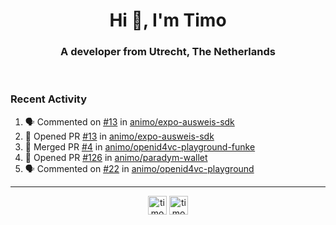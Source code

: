 <h1 align="center">Hi 👋, I'm Timo</h1>
<h3 align="center">A developer from Utrecht, The Netherlands</h3>
<br/>
<!-- https://github.com/rahuldkjain/github-profile-readme-generator --!>

<!--  <p align="left"><img src="https://github-readme-stats.vercel.app/api?username=timoglastra&show_icons=true&count_private=true&" alt="timoglastra" /></p> --!>

<!--
Github language stats
<p align="left"><img src="https://github-readme-stats.vercel.app/api/top-langs/?username=timoglastra&layout=compact" alt="timoglastra" /><p>
-->

<!-- Codestats language stats -->
<!-- <p align="left"><img src="https://codestats-readme.vercel.app/api/top-langs/?username=timoglastra&layout=compact&language_count=12" alt="timoglastra" /><p>    --!>
  
<h3>Recent Activity</h3>

<!--START_SECTION:activity-->
1. 🗣 Commented on [#13](https://github.com/animo/expo-ausweis-sdk/pull/13#issuecomment-2248465338) in [animo/expo-ausweis-sdk](https://github.com/animo/expo-ausweis-sdk)
2. 💪 Opened PR [#13](https://github.com/animo/expo-ausweis-sdk/pull/13) in [animo/expo-ausweis-sdk](https://github.com/animo/expo-ausweis-sdk)
3. 🎉 Merged PR [#4](https://github.com/animo/openid4vc-playground-funke/pull/4) in [animo/openid4vc-playground-funke](https://github.com/animo/openid4vc-playground-funke)
4. 💪 Opened PR [#126](https://github.com/animo/paradym-wallet/pull/126) in [animo/paradym-wallet](https://github.com/animo/paradym-wallet)
5. 🗣 Commented on [#22](https://github.com/animo/openid4vc-playground/pull/22#issuecomment-2244684728) in [animo/openid4vc-playground](https://github.com/animo/openid4vc-playground)
<!--END_SECTION:activity-->

---

<p align="center">
<a href="https://twitter.com/timoglastra" target="blank"><img align="center" src="https://cdn.jsdelivr.net/npm/simple-icons@3.0.1/icons/twitter.svg" alt="timoglastra" height="30" width="30" /></a>
<a href="https://linkedin.com/in/timoglastra" target="blank"><img align="center" src="https://cdn.jsdelivr.net/npm/simple-icons@3.0.1/icons/linkedin.svg" alt="timoglastra" height="30" width="30" /></a>
</p>



